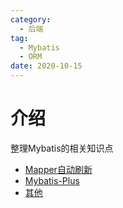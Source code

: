 ```yaml
---
category: 
  - 后端
tag:
  - Mybatis
  - ORM
date: 2020-10-15
---
```

# 介绍

整理Mybatis的相关知识点

- [Mapper自动刷新](Mapper自动刷新.md)
- [Mybatis-Plus](mybatis-plus.md)
- [其他](other.md)